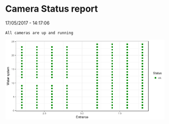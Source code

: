 Camera Status report
================
17/05/2017 - 14:17:06

    All cameras are up and running

![](camreport_files/figure-markdown_github/unnamed-chunk-2-1.png)
